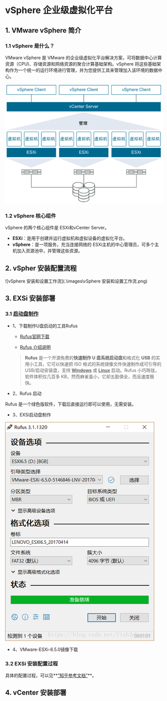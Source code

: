 # vSphere 企业级虚拟化平台

## 1. VMware vSphere 简介

### 1.1 vSphere 是什么？

VMware vSphere 是 VMware 的企业级虚拟化平台解决方案，可将数据中心计算资源（CPU)、存储资源和网络资源的聚合计算基础架构。vSphere 将这些基础架构作为一个统一的运行环境进行管理，并为您提供工具来管理加入该环境的数据中心。

![vSphere](./images/vSphere.png)

### 1.2 vSphere 核心组件

vSphere 的两个核心组件是 ESXi和vCenter Server。

- **ESXi**：是用于创建并运行虚拟机和虚拟设备的虚拟化平台。
- **vSphere**：是一项服务，充当连接网络的 ESXi主机的中心管理员，可多个主机加入资源池中，并管理这些资源。



## 2. vSpher 安装配置流程



![vSphere 安装和设置工作流](.\images\vSphere 安装和设置工作流.png)

## 3. EXSi 安装部署

### 3.1 [启动盘制作](https://blog.csdn.net/fishinhouse/article/details/81982303)

- 1、下载制作U盘启动的工具Rufus

  - [Rufus官网下载](https://rufus.akeo.ie/)

  - [Rufus 介绍说明](https://www.iplaysoft.com/rufus.html)

  > **Rufus** 是一个开源免费的**快速制作 U 盘系统启动盘**和格式化 **USB** 的实用小工具，它可以快速把 ISO 格式的系统镜像文件快速制作成可引导的 USB/启动安装盘，支持 <u>**Windows**</u> 或 **<u>Linux</u>** 启动。Rufus 小巧玲珑，软件体积仅几百多 KB，然而麻雀虽小，它却五脏俱全，而且速度极快。

- 2、Rufus 启动

Rufus 是一个绿色版软件，下载后直接运行即可以使用，无需安装。

- 3、EXSi启动盘制作

![rufus启动盘制作工具](.\images\rufus启动盘制作工具.png)

- 4、VMware-ESXi-6.5.0镜像下载



### 3.2 EXSi 安装配置过程

具体的配置过程，可以见**<u>[“知乎参考文档”](https://zhuanlan.zhihu.com/p/30129843)</u>**。



## 4. vCenter 安装部署



